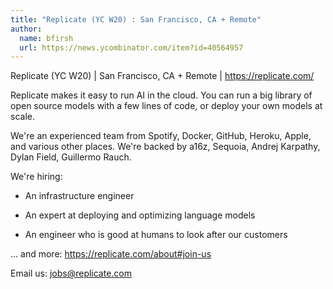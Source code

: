 ```yaml
---
title: "Replicate (YC W20) : San Francisco, CA + Remote"
author:
  name: bfirsh
  url: https://news.ycombinator.com/item?id=40564957
---
```

Replicate (YC W20) | San Francisco, CA + Remote | <a href="https:&#x2F;&#x2F;replicate.com&#x2F;">https:&#x2F;&#x2F;replicate.com&#x2F;</a>

Replicate makes it easy to run AI in the cloud. You can run a big library of open source models with a few lines of code, or deploy your own models at scale.

We&#x27;re an experienced team from Spotify, Docker, GitHub, Heroku, Apple, and various other places. We&#x27;re backed by a16z, Sequoia, Andrej Karpathy, Dylan Field, Guillermo Rauch.

We&#x27;re hiring:

- An infrastructure engineer

- An expert at deploying and optimizing language models

- An engineer who is good at humans to look after our customers

... and more: <a href="https:&#x2F;&#x2F;replicate.com&#x2F;about#join-us">https:&#x2F;&#x2F;replicate.com&#x2F;about#join-us</a>

Email us: jobs@replicate.com
